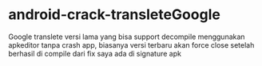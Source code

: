 # android-crack-transleteGoogle
Google translete versi lama yang bisa support decompile menggunakan apkeditor tanpa crash app, biasanya versi terbaru akan force close setelah berhasil di compile dari fix saya ada di signature apk


